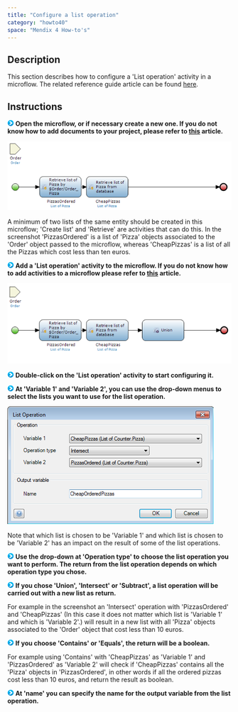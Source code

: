 ```yaml
---
title: "Configure a list operation"
category: "howto40"
space: "Mendix 4 How-to's"
---
```

## Description

This section describes how to configure a 'List operation' activity in a microflow. The related reference guide article can be found [here](https://world.mendix.com/pages/releaseview.action?pageId=11437377).

## Instructions

![](attachments/819203/917932.png) **Open the microflow, or if necessary create a new one. If you do not know how to add documents to your project, please refer to [this](add-documents-to-a-module) article.**

![](attachments/2621594/2752772.png)

A minimum of two lists of the same entity should be created in this microflow; 'Create list' and 'Retrieve' are activities that can do this. In the screenshot 'PizzasOrdered' is a list of 'Pizza' objects associated to the 'Order' object passed to the microflow, whereas 'CheapPizzas' is a list of all the Pizzas which cost less than ten euros.

![](attachments/819203/917932.png) **Add a 'List operation' activity to the microflow. If you do not know how to add activities to a microflow please refer to [this](add-an-activity-to-a-microflow) article.**

![](attachments/2621594/2752912.png)

![](attachments/819203/917932.png) **Double-click on the 'List operation' activity to start configuring it.**

![](attachments/819203/917932.png) **At 'Variable 1' and 'Variable 2', you can use the drop-down menus to select the lists you want to use for the list operation.**

![](attachments/2621594/2752911.png)

Note that which list is chosen to be 'Variable 1' and which list is chosen to be 'Variable 2' has an impact on the result of some of the list operations.

![](attachments/819203/917932.png) **Use the drop-down at 'Operation type' to choose the list operation you want to perform. The return from the list operation depends on which operation type you chose.**

![](attachments/819203/917932.png) **If you chose 'Union', 'Intersect' or 'Subtract', a list operation will be carried out with a new list as return.**

For example in the screenshot an 'Intersect' operation with 'PizzasOrdered' and 'CheapPizzas' (In this case it does not matter which list is 'Variable 1' and which is 'Variable 2'.) will result in a new list with all 'Pizza' objects associated to the 'Order' object that cost less than 10 euros.

![](attachments/819203/917932.png) **If you choose 'Contains' or 'Equals', the return will be a boolean.**

For example using 'Contains' with 'CheapPizzas' as 'Variable 1' and 'PizzasOrdered' as 'Variable 2' will check if 'CheapPizzas' contains all the 'Pizza' objects in 'PizzasOrdered', in other words if all the ordered pizzas cost less than 10 euros, and return the result as boolean.

![](attachments/819203/917932.png) **At 'name' you can specify the name for the output variable from the list operation.**

